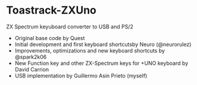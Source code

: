 # Toastrack-ZXUno
ZX Spectrum keyuboard converter to USB and PS/2

* Original base code by Quest
* Initial development and first keyboard shortcutsby Neuro (@neurorulez)
* Improvements, optimizations and new keyboard shortcuts by @spark2k06
* New Function key and other ZX-Spectrum keys for +UNO keyboard by David Carrion
* USB implementation by Guillermo Asin Prieto (myself)
